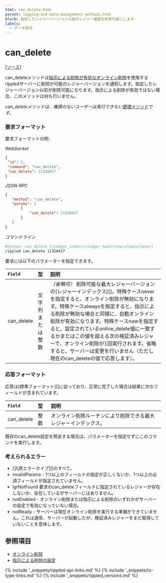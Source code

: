 ```yaml
---
html: can_delete.html
parent: logging-and-data-management-methods.html
blurb: 指定したレジャーバージョン以前のレジャー履歴を削除可能にします。
labels:
  - データ保持
---
```

# can_delete
[[ソース]](https://github.com/ripple/rippled/blob/master/src/ripple/rpc/handlers/CanDelete.cpp "Source")

<span class="code-snippet">can_delete</span>メソッドは[指示による削除が有効なオンライン削除](online-deletion.html#指示による削除)を使用する<span class="code-snippet">rippled</span>サーバーに削除が可能のレジャーバージョンを通知します。指定したレジャーバージョン以前が削除可能になります。指示による削除が有効ではない場合、このメソッドは何も行いません。

_<span class="code-snippet">can_delete</span>メソッドは、権限のないユーザーは実行できない[管理メソッド](admin-api-methods.html)です。_

### 要求フォーマット

要求フォーマットの例:

<!-- MULTICODE_BLOCK_START -->

*WebSocket*

```json
{
 "id": 2,
 "command": "can_delete",
 "can_delete": 11320417
}
```

*JSON-RPC*

```json
{
   "method": "can_delete",
   "params": [
       {
           "can_delete": 11320417
       }
   ]
}
```

*コマンドライン*

```sh
#Syntax: can_delete [<ledger_index>|<ledger_hash>|now|always|never]
rippled can_delete 11320417
```

<!-- MULTICODE_BLOCK_END -->

要求には以下のパラメーターを指定できます。

| `Field`      | 型              | 説明                               |
|:-------------|:------------------|:------------------------------------------|
| <span class="code-snippet">can_delete</span> | 文字列 または整数 | _（省略可）_ 削除可能な最大レジャーバージョンの[レジャーインデックス][]。特殊ケース<span class="code-snippet">never</span>を指定すると、オンライン削除が無効になります。特殊ケース<span class="code-snippet">always</span>を指定すると、指示による削除が無効な場合と同様に、自動オンライン削除が有効になります。特殊ケース<span class="code-snippet">now</span>を指定すると、設定されている<span class="code-snippet">online_delete</span>値に一致するかまたはこの値を超える次の検証済みレジャーで、オンライン削除が1回実行されます。省略すると、サーバーは変更を行いません（ただし現在の<span class="code-snippet">can_delete</span>の値で応答します）。 |

### 応答フォーマット

応答は[標準フォーマット][]に従っており、正常に完了した場合は結果に次のフィールドが含まれています。

| `Field`      | 型    | 説明                                         |
|:-------------|:--------|:----------------------------------------------------|
| <span class="code-snippet">can_delete</span> | 整数 | オンライン削除ルーチンにより削除できる最大レジャーインデックス。 |

既存の<span class="code-snippet">can_delete</span>設定を照会する場合は、パラメーターを指定せずにこのコマンドを実行します。

### 考えられるエラー

- [汎用エラータイプ][]のすべて。
- <span class="code-snippet">invalidParams</span> - 1つ以上のフィールドの指定が正しくないか、1つ以上の必須フィールドが指定されていません。
- <span class="code-snippet">lgrNotFound</span> 要求の<span class="code-snippet">can_delete</span>フィールドに指定されているレジャーが存在しないか、存在しているがサーバーにはありません。
- <span class="code-snippet">notEnabled</span> - オンライン削除または指示による削除のいずれかがサーバーの設定で有効になっていない場合。
- <span class="code-snippet">notReady</span> - サーバーは現在オンライン削除を実行する準備ができていません。これは通常、サーバーが起動したが、検証済みレジャーをまだ取得していないことを意味します。

## 参照項目

- [オンライン削除](online-deletion.html)
- [指示による削除の設定](configure-advisory-deletion.html)

<!--{# common link defs #}-->
{% include '_snippets/rippled-api-links.md' %}
{% include '_snippets/tx-type-links.md' %}
{% include '_snippets/rippled_versions.md' %}
